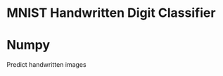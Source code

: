 MNIST Handwritten Digit Classifier
==================================

# Numpy

Predict handwritten images

